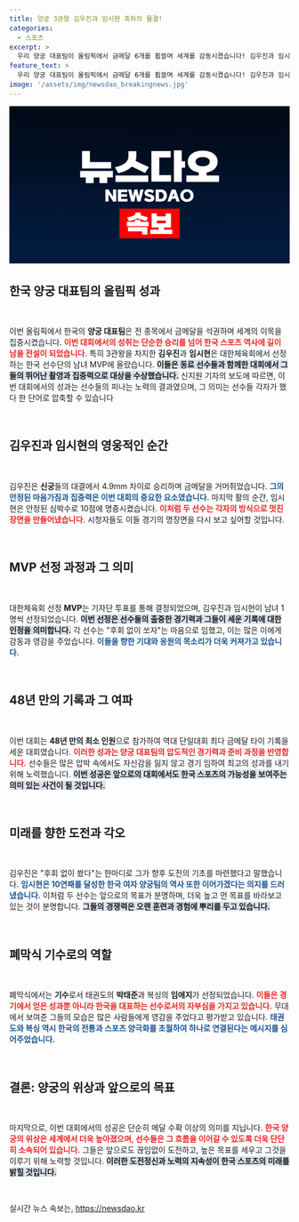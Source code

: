 ```yaml
---
title: 양궁 3관왕 김우진과 임시현 축하의 물결!
categories:
  - 스포츠
excerpt: >
  우리 양궁 대표팀이 올림픽에서 금메달 6개를 휩쓸며 세계를 감동시켰습니다! 김우진과 임시현, 나란히 3관왕에 오르며 MVP로 선정된 이들의 역대급 활약을 지금 바로 확인하세요!
feature_text: >
  우리 양궁 대표팀이 올림픽에서 금메달 6개를 휩쓸며 세계를 감동시켰습니다! 김우진과 임시현, 나란히 3관왕에 오르며 MVP로 선정된 이들의 역대급 활약을 지금 바로 확인하세요!
image: '/assets/img/newsdao_breakingnews.jpg'
---
```


<p><img src="/assets/img/newsdao_breakingnews.jpg" alt="koreaapp 속보" /></p>

<h2 data-ke-size="size26">한국 양궁 대표팀의 올림픽 성과</h2>

<p data-ke-size="size16">&nbsp;</p>

<p data-ke-size="size16">이번 올림픽에서 한국의 <b>양궁 대표팀</b>은 전 종목에서 금메달을 석권하며 세계의 이목을 집중시켰습니다. <b><span style="color: #ee2323;">이번 대회에서의 성취는 단순한 승리를 넘어 한국 스포츠 역사에 길이 남을 전설이 되었습니다.</span></b> 특히 3관왕을 차지한 <b>김우진</b>과 <b>임시현</b>은 대한체육회에서 선정하는 한국 선수단의 남녀 MVP에 올랐습니다. <b><span style="background-color: #21538527;">이들은 동료 선수들과 함께한 대회에서 그들의 뛰어난 촬영과 집중력으로 대상을 수상했습니다.</span></b> 신지원 기자의 보도에 따르면, 이번 대회에서의 성과는 선수들의 피나는 노력의 결과였으며, 그 의미는 선수들 각자가 했다 한 단어로 압축할 수 있습니다</p>

<p data-ke-size="size16">&nbsp;</p>

<h2 data-ke-size="size26">김우진과 임시현의 영웅적인 순간</h2>

<p data-ke-size="size16">&nbsp;</p>

<p data-ke-size="size16">김우진은 <b>신궁</b>들의 대결에서 4.9mm 차이로 승리하며 금메달을 거머쥐었습니다. <b><span style="color: #1a5490;">그의 안정된 마음가짐과 집중력은 이번 대회의 중요한 요소였습니다.</span></b> 마지막 활의 순간, 임시현은 안정된 심박수로 10점에 명중시켰습니다. <b><span style="color: #ee2323;">이처럼 두 선수는 각자의 방식으로 멋진 장면을 만들어냈습니다.</span></b> 시청자들도 이들 경기의 명장면을 다시 보고 싶어할 것입니다.</p>

<p data-ke-size="size16">&nbsp;</p>

<h2 data-ke-size="size26">MVP 선정 과정과 그 의미</h2>

<p data-ke-size="size16">&nbsp;</p>

<p data-ke-size="size16">대한체육회 선정 <b>MVP</b>는 기자단 투표를 통해 결정되었으며, 김우진과 임시현이 남녀 1명씩 선정되었습니다. <b><span style="background-color: #21538527;">이번 선정은 선수들의 출중한 경기력과 그들이 세운 기록에 대한 인정을 의미합니다.</span></b> 각 선수는 "후회 없이 쏘자"는 마음으로 임했고, 이는 많은 이에게 감동과 영감을 주었습니다. <b><span style="color: #1a5490;">이들을 향한 기대와 응원의 목소리가 더욱 커져가고 있습니다.</span></b> </p>

<p data-ke-size="size16">&nbsp;</p>

<h2 data-ke-size="size26">48년 만의 기록과 그 여파</h2>

<p data-ke-size="size16">&nbsp;</p>

<p data-ke-size="size16">이번 대회는 <b>48년 만의 최소 인원</b>으로 참가하여 역대 단일대회 최다 금메달 타이 기록을 세운 대회였습니다. <b><span style="color: #ee2323;">이러한 성과는 양궁 대표팀의 압도적인 경기력과 준비 과정을 반영합니다.</span></b> 선수들은 많은 압박 속에서도 자신감을 잃지 않고 경기 임하여 최고의 성과를 내기 위해 노력했습니다. <b><span style="background-color: #21538527;">이번 성공은 앞으로의 대회에서도 한국 스포츠의 가능성을 보여주는 의미 있는 사건이 될 것입니다.</span></b></p>

<p data-ke-size="size16">&nbsp;</p>

<h2 data-ke-size="size26">미래를 향한 도전과 각오</h2>

<p data-ke-size="size16">&nbsp;</p>

<p data-ke-size="size16">김우진은 "후회 없이 쐈다"는 한마디로 그가 향후 도전의 기초를 마련했다고 말했습니다. <b><span style="color: #1a5490;">임시현은 10연패를 달성한 한국 여자 양궁팀의 역사 또한 이어가겠다는 의지를 드러냈습니다.</span></b> 이처럼 두 선수는 앞으로의 목표가 분명하며, 더욱 높고 먼 목표를 바라보고 있는 것이 분명합니다. <b><span style="background-color: #21538527;">그들의 경쟁력은 오랜 훈련과 경험에 뿌리를 두고 있습니다.</span></b> </p>

<p data-ke-size="size16">&nbsp;</p>

<h2 data-ke-size="size26">폐막식 기수로의 역할</h2>

<p data-ke-size="size16">&nbsp;</p>

<p data-ke-size="size16">폐막식에서는 <b>기수</b>로서 태권도의 <b>박태준</b>과 복싱의 <b>임애지</b>가 선정되었습니다. <b><span style="color: #ee2323;">이들은 경기에서 얻은 성과뿐 아니라 한국을 대표하는 선수로서의 자부심을 가지고 있습니다.</span></b> 무대에서 보여준 그들의 모습은 많은 사람들에게 영감을 주었다고 평가받고 있습니다. <b><span style="color: #1a5490;">태권도와 복싱 역시 한국의 전통과 스포츠 양극화를 초월하여 하나로 연결된다는 메시지를 심어주었습니다.</span></b></p>

<p data-ke-size="size16">&nbsp;</p>

<h2 data-ke-size="size26">결론: 양궁의 위상과 앞으로의 목표</h2>

<p data-ke-size="size16">&nbsp;</p>

<p data-ke-size="size16">마지막으로, 이번 대회에서의 성공은 단순히 메달 수확 이상의 의미를 지닙니다. <b><span style="color: #ee2323;">한국 양궁의 위상은 세계에서 더욱 높아졌으며, 선수들은 그 흐름을 이어갈 수 있도록 더욱 단단히 소속되어 있습니다.</span></b> 그들은 앞으로도 끊임없이 도전하고, 높은 목표를 세우고 그것을 이루기 위해 노력할 것입니다. <b><span style="background-color: #21538527;">이러한 도전정신과 노력의 지속성이 한국 스포츠의 미래를 밝힐 것입니다.</span></b></p>

<p data-ke-size="size16">&nbsp;</p>
실시간 뉴스 속보는, <a href="https://newsdao.kr" rel="dofollow">https://newsdao.kr</a>


